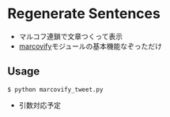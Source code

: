 # Regenerate Sentences

- マルコフ連鎖で文章つくって表示
- [marcovify](marcovify)モジュールの基本機能なぞっただけ

## Usage

`$ python marcovify_tweet.py`

- 引数対応予定

[markovify]: https://github.com/jsvine/markovify
